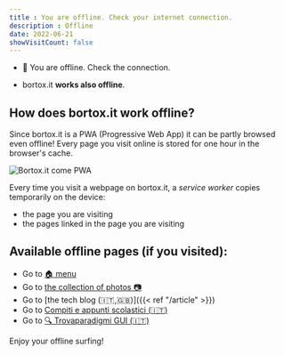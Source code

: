 ```yaml
---
title : You are offline. Check your internet connection.
description : Offline
date: 2022-06-21
showVisitCount: false
---
```


* :mobile_phone_off: You are offline. Check the connection.

* bortox.it **works also offline**. 

## How does bortox.it work offline?

Since bortox.it is a PWA (Progressive Web App) it can be partly browsed even offline! Every page you visit online is stored for one hour in the browser's cache.

![Bortox.it come PWA](/pwa.png)

Every time you visit a webpage on bortox.it, a _service worker_ copies temporarily on the device:

* the page you are visiting
* the pages linked in the page you are visiting

## Available offline pages (if you visited):

* Go to [:house: menu](https://bortox.it/)
* Go to <a target="_blank" href="https://bortox.it/galleria/"> the collection of photos 📷</a>
* Go to [the tech blog (:it:,:uk:)]({{< ref "/article" >}})
* Go to <a target="_blank" href="https://bortox.it/Compiti-scolastici/">Compiti e appunti scolastici (🇮🇹)</a>
* Go to <a target="_blank" href="https://bortox.it/trovaparadigmi/">🔍 Trovaparadigmi GUI (🇮🇹)</a>

Enjoy your offline surfing!